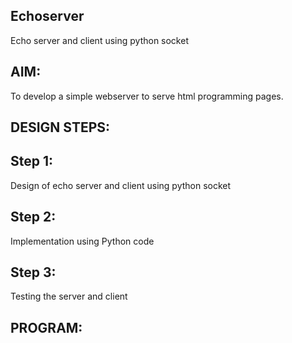 ## Echoserver
Echo server and client using python socket

## AIM:
To develop a simple webserver to serve html programming pages.

## DESIGN STEPS:
## Step 1:
Design of echo server and client using python socket

## Step 2:
Implementation using Python code

## Step 3:
Testing the server and client

## PROGRAM:
